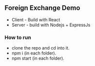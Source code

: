 ## Foreign Exchange Demo

- Client - Build with React
- Server - build with Nodejs + ExpressJs

### How to run

- clone the repo and cd into it.
- npm i (in each folder).
- npm start (in each folder).

